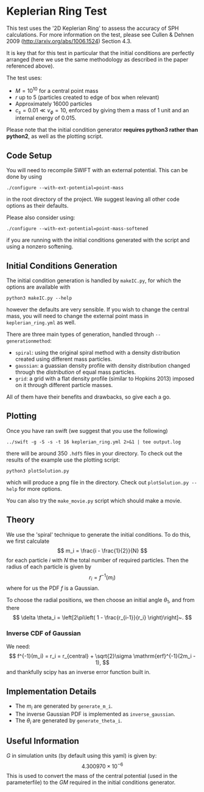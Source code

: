Keplerian Ring Test
===================

This test uses the '2D Keplerian Ring' to assess the accuracy of SPH
calculations. For more information on the test, please see Cullen & Dehnen 2009
(http://arxiv.org/abs/1006.1524) Section 4.3.

It is key that for this test in particular that the initial conditions are
perfectly arranged (here we use the same methodology as described in the paper
referenced above).

The test uses:

+ $M = 10^10$ for a central point mass
+ $r$ up to 5 (particles created to edge of box when relevant)
+ Approximately 16000 particles
+ $c_s = 0.01 \ll v_\phi = 10$, enforced by giving them a mass of 1 unit and an
  internal energy of 0.015.

Please note that the initial condition generator **requires python3 rather than
python2**, as well as the plotting script.


Code Setup
----------

You will need to recompile SWIFT with an external potential. This can be done
by using

    ./configure --with-ext-potential=point-mass

in the root directory of the project. We suggest leaving all other code options
as their defaults.

Please also consider using:

    ./configure --with-ext-potential=point-mass-softened

if you are running with the initial conditions generated with the script and
using a nonzero softening.


Initial Conditions Generation
-----------------------------

The initial condition generation is handled by ```makeIC.py```, for which
the options are available with

    python3 makeIC.py --help

however the defaults are very sensible. If you wish to change the central mass,
you will need to change the external point mass in ```keplerian_ring.yml``` as
well.

There are three main types of generation, handled through `--generationmethod`:

+ `spiral`: using the original spiral method with a density distribution
            created using different mass particles.
+ `gaussian`: a guassian density profile with density distribution changed
              through the _distribution_ of equal mass particles.
+ `grid`: a grid with a flat density profile (similar to Hopkins 2013) imposed
          on it through different particle masses.

All of them have their benefits and drawbacks, so give each a go.

Plotting
--------

Once you have ran swift (we suggest that you use the following)

    ../swift -g -S -s -t 16 keplerian_ring.yml 2>&1 | tee output.log

there will be around 350 ```.hdf5``` files in your directory. To check out
the results of the example use the plotting script:

    python3 plotSolution.py

which will produce a png file in the directory. Check out `plotSolution.py
--help` for more options.

You can also try the `make_movie.py` script which should make a movie.


Theory
------

We use the 'spiral' technique to generate the initial conditions. To do this,
we first calculate
$$
    m_i = \frac{i - \frac{1}{2}}{N}
$$
for each particle $i$ with $N$ the total number of required particles. Then the
radius of each particle is given by
$$
    r_i = f^{-1}(m_i)
$$
where for us the PDF $f$ is a Gaussian.

To choose the radial positions, we then choose an initial angle $\theta_1$, and
from there
$$
    \delta \theta_i = \left[2\pi\left( 1 - \frac{r_{i-1}}{r_i} \right)\right]~.
$$

### Inverse CDF of Gaussian

We need:
$$
    f^{-1}(m_i) = r_i = r_{central} + \sqrt{2}\sigma \mathrm{erf}^{-1}(2m_i - 1),
$$
and thankfully scipy has an inverse error function built in.


Implementation Details
----------------------

+ The $m_i$ are generated by ```generate_m_i```.
+ The inverse Gaussian PDF is implemented as ```inverse_gaussian```.
+ The $\theta_i$ are generated by ```generate_theta_i```.


Useful Information
------------------

$G$ in simulation units (by default using this yaml) is given by:
$$
    4.300970\times10^{-6}
$$
This is used to convert the mass of the central potential (used in the
parameterfile) to the $GM$ required in the initial conditions generator.

